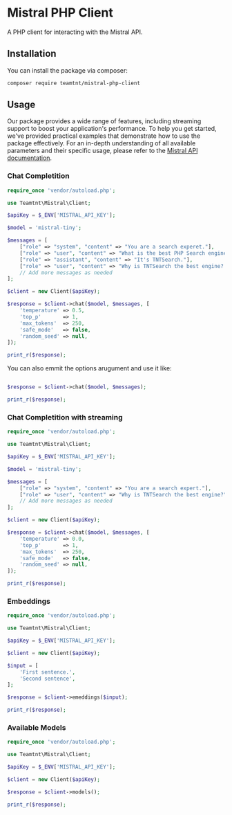 # Mistral PHP Client

A PHP client for interacting with the Mistral API.

## Installation

You can install the package via composer:

```bash
composer require teamtnt/mistral-php-client
```

## Usage

Our package provides a wide range of features, including streaming support to boost your application's performance. To help you get started, we've provided practical examples that demonstrate how to use the package effectively. For an in-depth understanding of all available parameters and their specific usage, please refer to the [Mistral API documentation](https://docs.mistral.ai/api/).

### Chat Completition

```php
require_once 'vendor/autoload.php';

use Teamtnt\Mistral\Client;

$apiKey = $_ENV['MISTRAL_API_KEY'];

$model = 'mistral-tiny';

$messages = [
    ["role" => "system", "content" => "You are a search experet."],
    ["role" => "user", "content" => "What is the best PHP Search engine?"],
    ["role" => "assistant", "content" => "It's TNTSearch."],
    ["role" => "user", "content" => "Why is TNTSearch the best engine? Answer shortly!"],
    // Add more messages as needed
];

$client = new Client($apiKey);

$response = $client->chat($model, $messages, [
    'temperature' => 0.5,
    'top_p'       => 1,
    'max_tokens'  => 250,
    'safe_mode'   => false,
    'random_seed' => null,
]);

print_r($response);
```

You can also emmit the options arugument and use it like:

```php

$response = $client->chat($model, $messages);

print_r($response);
```

### Chat Completition with streaming

```php
require_once 'vendor/autoload.php';

use Teamtnt\Mistral\Client;

$apiKey = $_ENV['MISTRAL_API_KEY'];

$model = 'mistral-tiny';

$messages = [
    ["role" => "system", "content" => "You are a search expert."],
    ["role" => "user", "content" => "Why is TNTSearch the best engine?"],
    // Add more messages as needed
];

$client = new Client($apiKey);

$response = $client->chat($model, $messages, [
    'temperature' => 0.0,
    'top_p'       => 1,
    'max_tokens'  => 250,
    'safe_mode'   => false,
    'random_seed' => null,
]);

print_r($response);
```

### Embeddings

```php
require_once 'vendor/autoload.php';

use Teamtnt\Mistral\Client;

$apiKey = $_ENV['MISTRAL_API_KEY'];

$client = new Client($apiKey);

$input = [
    'First sentence.',
    'Second sentence',
];

$response = $client->emeddings($input);

print_r($response);
```

### Available Models

```php
require_once 'vendor/autoload.php';

use Teamtnt\Mistral\Client;

$apiKey = $_ENV['MISTRAL_API_KEY'];

$client = new Client($apiKey);

$response = $client->models();

print_r($response);
```